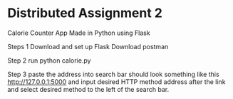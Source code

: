 # Distributed Assignment 2

Calorie Counter App
Made in Python using Flask

Steps 1
Download and set up Flask
Download postman 

Step 2
run python calorie.py

Step 3
paste the address into search bar should look something like this http://127.0.0.1:5000
and input desired HTTP method address after the link and select desired method to the left of the search bar.
